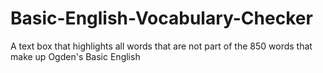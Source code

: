 # Basic-English-Vocabulary-Checker
A text box that highlights all words that are not part of the 850 words that make up Ogden's Basic English
